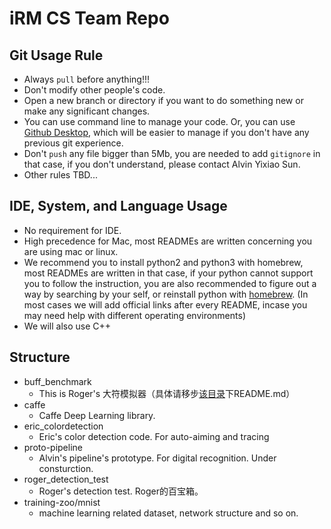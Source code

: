 # iRM CS Team Repo
## Git Usage Rule
* Always `pull` before anything!!!
* Don't modify other people's code.
* Open a new branch or directory if you want to do something new or make any significant changes.
* You can use command line to manage your code. Or, you can use [Github Desktop](https://desktop.github.com/), which will be easier to manage if you don't have any previous git experience.
* Don't `push` any file bigger than 5Mb, you are needed to add `gitignore` in that case, if you don't understand, please contact Alvin Yixiao Sun.
* Other rules TBD...

## IDE, System, and Language Usage
* No requirement for IDE.
* High precedence for Mac, most READMEs are written concerning you are using mac or linux.
* We recommend you to install python2 and python3 with homebrew, most READMEs are written in that case, if your python cannot support you to follow the instruction, you are also recommended to figure out a way by searching by your self, or reinstall python with [homebrew](https://brew.sh/). (In most cases we will add official links after every README, incase you may need help with different operating environments) 
* We will also use C++

## Structure
* buff_benchmark
	* This is Roger's 大符模拟器（具体请移步[该目录](https://github.com/alvinsunyixiao/IlliniRM/tree/master/buff_benchmark)下README.md）
* caffe
	* Caffe Deep Learning library.
* eric_colordetection
	* Eric's color detection code. For auto-aiming and tracing
* proto-pipeline
	* Alvin's pipeline's prototype. For digital recognition. Under consturction.
* roger\_detection_test
	* Roger's detection test. Roger的百宝箱。
* training-zoo/mnist
	* machine learning related dataset, network structure and so on.